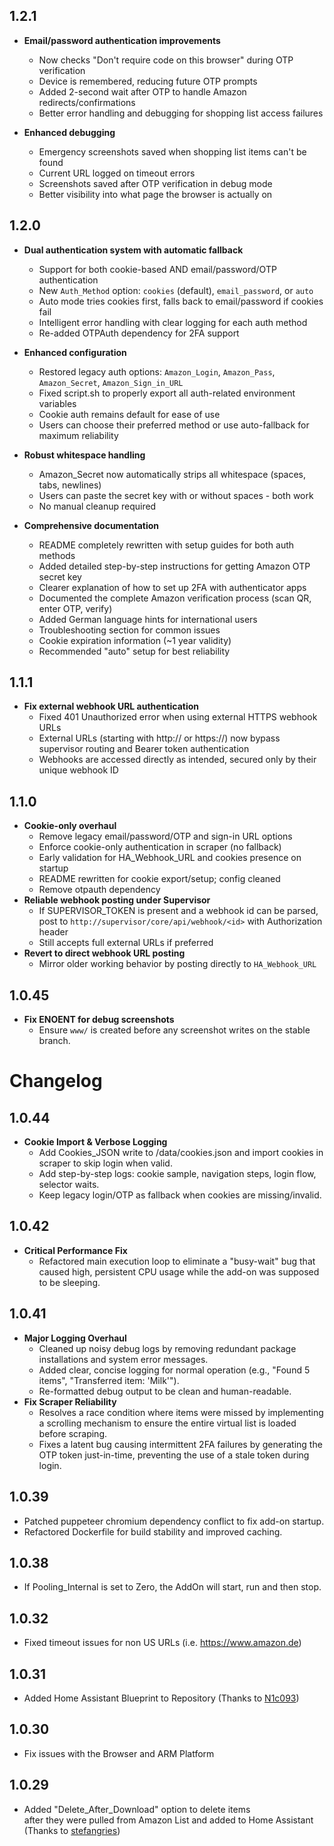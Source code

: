 ## 1.2.1

- **Email/password authentication improvements**
  - Now checks "Don't require code on this browser" during OTP verification
  - Device is remembered, reducing future OTP prompts
  - Added 2-second wait after OTP to handle Amazon redirects/confirmations
  - Better error handling and debugging for shopping list access failures

- **Enhanced debugging**
  - Emergency screenshots saved when shopping list items can't be found
  - Current URL logged on timeout errors
  - Screenshots saved after OTP verification in debug mode
  - Better visibility into what page the browser is actually on

## 1.2.0

- **Dual authentication system with automatic fallback**
  - Support for both cookie-based AND email/password/OTP authentication
  - New `Auth_Method` option: `cookies` (default), `email_password`, or `auto`
  - Auto mode tries cookies first, falls back to email/password if cookies fail
  - Intelligent error handling with clear logging for each auth method
  - Re-added OTPAuth dependency for 2FA support

- **Enhanced configuration**
  - Restored legacy auth options: `Amazon_Login`, `Amazon_Pass`, `Amazon_Secret`, `Amazon_Sign_in_URL`
  - Fixed script.sh to properly export all auth-related environment variables
  - Cookie auth remains default for ease of use
  - Users can choose their preferred method or use auto-fallback for maximum reliability

- **Robust whitespace handling**
  - Amazon_Secret now automatically strips all whitespace (spaces, tabs, newlines)
  - Users can paste the secret key with or without spaces - both work
  - No manual cleanup required

- **Comprehensive documentation**
  - README completely rewritten with setup guides for both auth methods
  - Added detailed step-by-step instructions for getting Amazon OTP secret key
  - Clearer explanation of how to set up 2FA with authenticator apps
  - Documented the complete Amazon verification process (scan QR, enter OTP, verify)
  - Added German language hints for international users
  - Troubleshooting section for common issues
  - Cookie expiration information (~1 year validity)
  - Recommended "auto" setup for best reliability

## 1.1.1

- **Fix external webhook URL authentication**
  - Fixed 401 Unauthorized error when using external HTTPS webhook URLs
  - External URLs (starting with http:// or https://) now bypass supervisor routing and Bearer token authentication
  - Webhooks are accessed directly as intended, secured only by their unique webhook ID

## 1.1.0

- **Cookie-only overhaul**
  - Remove legacy email/password/OTP and sign-in URL options
  - Enforce cookie-only authentication in scraper (no fallback)
  - Early validation for HA_Webhook_URL and cookies presence on startup
  - README rewritten for cookie export/setup; config cleaned
  - Remove otpauth dependency
- **Reliable webhook posting under Supervisor**
  - If SUPERVISOR_TOKEN is present and a webhook id can be parsed, post to `http://supervisor/core/api/webhook/<id>` with Authorization header
  - Still accepts full external URLs if preferred
- **Revert to direct webhook URL posting**
  - Mirror older working behavior by posting directly to `HA_Webhook_URL`

## 1.0.45

- **Fix ENOENT for debug screenshots**
  - Ensure `www/` is created before any screenshot writes on the stable branch.
# Changelog

## 1.0.44

- **Cookie Import & Verbose Logging**
  - Add Cookies_JSON write to /data/cookies.json and import cookies in scraper to skip login when valid.
  - Add step-by-step logs: cookie sample, navigation steps, login flow, selector waits.
  - Keep legacy login/OTP as fallback when cookies are missing/invalid.

## 1.0.42

- **Critical Performance Fix**
  - Refactored main execution loop to eliminate a "busy-wait" bug that caused high, persistent CPU usage while the add-on was supposed to be sleeping.

## 1.0.41

- **Major Logging Overhaul**
  - Cleaned up noisy debug logs by removing redundant package installations and system error messages.
  - Added clear, concise logging for normal operation (e.g., "Found 5 items", "Transferred item: 'Milk'").
  - Re-formatted debug output to be clean and human-readable.
- **Fix Scraper Reliability**
  - Resolves a race condition where items were missed by implementing a scrolling mechanism to ensure the entire virtual list is loaded before scraping.
  - Fixes a latent bug causing intermittent 2FA failures by generating the OTP token just-in-time, preventing the use of a stale token during login.

## 1.0.39

- Patched puppeteer chromium dependency conflict to fix add-on startup.
- Refactored Dockerfile for build stability and improved caching.

## 1.0.38

- If Pooling_Internal is set to Zero, the AddOn will start, run and then stop.

## 1.0.32

- Fixed timeout issues for non US URLs (i.e. https://www.amazon.de)

## 1.0.31

- Added Home Assistant Blueprint to Repository (Thanks to [N1c093](https://github.com/N1c093))

## 1.0.30

- Fix issues with the Browser and ARM Platform

## 1.0.29

- Added "Delete_After_Download" option to delete items<br>after they were pulled from Amazon List and added to Home Assistant<br>  (Thanks to [stefangries](https://github.com/stefangries))
 
